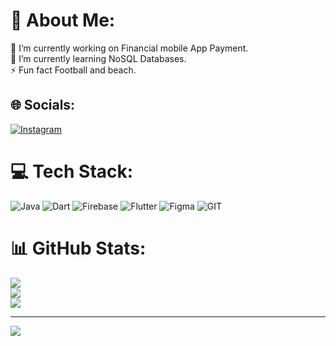 # 💫 About Me:
🔭 I’m currently working on Financial mobile App Payment.<br>🌱 I’m currently learning NoSQL Databases.<br>⚡ Fun fact Football and beach.


## 🌐 Socials:
[![Instagram](https://img.shields.io/badge/Instagram-%23E4405F.svg?logo=Instagram&logoColor=white)](https://instagram.com/abdifitah.abdulkadir) 

# 💻 Tech Stack:
![Java](https://img.shields.io/badge/java-%23ED8B00.svg?style=flat&logo=java&logoColor=white) ![Dart](https://img.shields.io/badge/dart-%230175C2.svg?style=flat&logo=dart&logoColor=white) ![Firebase](https://img.shields.io/badge/firebase-%23039BE5.svg?style=flat&logo=firebase) ![Flutter](https://img.shields.io/badge/Flutter-%2302569B.svg?style=flat&logo=Flutter&logoColor=white) 	![Figma](https://img.shields.io/badge/figma-%23F24E1E.svg?style=flat&logo=figma&logoColor=white) ![GIT](https://img.shields.io/badge/Git-fc6d26?style=flat&logo=git&logoColor=white)
# 📊 GitHub Stats:
![](https://github-readme-stats.vercel.app/api?username=abdifitahabdulkadir&theme=merko&hide_border=false&include_all_commits=true&count_private=false)<br/>
![](https://github-readme-streak-stats.herokuapp.com/?user=abdifitahabdulkadir&theme=merko&hide_border=false)<br/>
![](https://github-readme-stats.vercel.app/api/top-langs/?username=abdifitahabdulkadir&theme=merko&hide_border=false&include_all_commits=true&count_private=false&layout=compact)

---
[![](https://visitcount.itsvg.in/api?id=abdifitahabdulkadir&icon=0&color=0)](https://visitcount.itsvg.in)

<!-- Proudly created with GPRM ( https://gprm.itsvg.in ) -->
